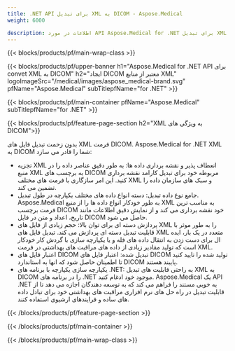 ```yaml
---
title: .NET API برای تبدیل XML به DICOM - Aspose.Medical
weight: 6000

description: اطلاعات در مورد API Aspose.Medical for .NET برای تبدیل XML به DICOM
---
```


{{< blocks/products/pf/main-wrap-class >}}

{{< blocks/products/pf/upper-banner h1="Aspose.Medical for .NET API برای convet XML به DICOM" h2="ایجاد DICOM معتبر از منابع XML" logoImageSrc="/medical/images/aspose_medical-brand.svg" pfName="Aspose.Medical" subTitlepfName="for .NET" >}}

{{< blocks/products/pf/main-container pfName="Aspose.Medical" subTitlepfName="for .NET" >}}

{{< blocks/products/pf/feature-page-section h2="XML به ویژگی های DICOM">}}

<p>بدون زحمت تبدیل فایل های XML فرمت DICOM. Aspose.Medical for .NET XML به DICOM شما را قادر می سازد:</p>

<ul>
<li>تجزیه XML انعطاف پذیر و نقشه برداری داده ها: به طور دقیق عناصر داده را در منبع XML به برچسب های DICOM مربوطه خود برای تبدیل کارامد نقشه برداری کنید. این امر سازگاری با فرمت های مختلف XML و سبک های سازمان داده را تضمین می کند.</li>
<li>جامع نوع داده تبدیل: دسته انواع داده های مختلف یکپارچه در طول تبدیل. Aspose.Medical به طور خودکار انواع داده ها را از منبع XML به مناسب ترین فرمت برچسب DICOM خود نقشه برداری می کند و از نمایش دقیق اطلاعات مانند تاریخ، اعداد و متن در فایل DICOM حاصل می شود.</li>
<li>پردازش دسته ای برای توان بالا: حجم زیادی از فایل های XML را به طور موثر با قابلیت تبدیل دسته ای پردازش می کند. تبدیل فایل های XML متعدد در یک بار، ایده ال برای دست زدن به انتقال داده های فله و یا یکپارچه سازی با گردش کار خودکار است که تولید مقادیر زیادی از داده های مراقبت های بهداشتی در فرمت XML.</li>
<li>اعتبار فایل های DICOM تبدیل شده: اعتبار فایل های DICOM تولید شده را تایید کنید تا اطمینان حاصل شود که انها به استاندارد DICOM پایبند هستند.</li>
<li>یکپارچه سازی یکپارچه با برنامه های .NET: به راحتی قابلیت های تبدیل XML به DICOM را در برنامه های .NET موجود خود ادغام کنید. Aspose.Medical یک API .NET به خوبی مستند را فراهم می کند که به توسعه دهندگان اجازه می دهد تا از قابلیت تبدیل در راه حل های نرم افزاری مراقبت های بهداشتی خود برای تبادل داده های ساده و فرایندهای ارشیوی استفاده کنند.</li>
</ul>

{{< /blocks/products/pf/feature-page-section >}}

{{< /blocks/products/pf/main-container >}}

{{< /blocks/products/pf/main-wrap-class >}}